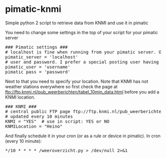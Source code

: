 # pimatic-knmi
Simple python 2 script to retrieve data from KNMI and use it in pimatic

You need to change some settings in the top of your script for your pimatic server
<pre>
### Pimatic settings ###
# localhost is fine when running from your pimatic server. Otherwise change to suitable ip address or dns. Can be https as well.
pimatic_server = 'localhost'
# user and password. I prefer a special posting user having a role of varposter with only  "variables": "write" in the varposter role. Rest to "none" or false.
pimatic_user = 'username'
pimatic_pass = 'password'
</pre>

Next to that you need to specify your location. Note that KNMI has not weather stations everywhere so first check the page at ftp://ftp.knmi.nl/pub_weerberichten/tabel_10min_data.html before you add a KNMI location. 
<pre>
### KNMI ###
# central public FTP page ftp://ftp.knmi.nl/pub_weerberichten/tabel_10min_data.html
# updated every 10 minutes
KNMI = "YES"  # use in script: YES or NO
KNMILocation = "Heino"
</pre>

And finally schedule it in your cron (or as a rule or device in pimatic).
In cron (every 10 minute):
<pre>*/10 * * * * <some_path_to_your>/weeroverzicht.py > /dev/null 2>&1</pre>

